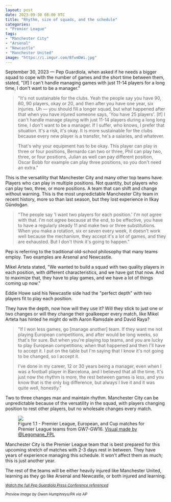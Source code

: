 ```yaml
---
layout: post
date: 2023-09-30 08:00 UTC
title: "Rhythm, size of squads, and the schedule"
categories:
- "Premier League"
tags:
- "Manchester City"
- "Arsenal"
- "Newcastle"
- "Manchester United"
image: "https://i.imgur.com/BfvmDWi.jpg"
---
```


September 30, 2023 — Pep Guardiola, when asked if he needs a bigger squad to cope with the number of games and the short time between them, stated, "[If] I can't handle managing games with just 11-14 players for a long time, I don't want to be a manager."

<!---more--->

> "It's not sustainable for the clubs. Yeah the people say you have 90, 80, 90 players, okay or 20, and then after you have one year, six injuries. Uh — you should fill a longer squad, but what happened after that when you have injured someone says, 'You have 25 players'. [If] I can't handle manage playing with just 11-14 players during a long long time, I don't want to be a manager. If I suffer, who knows, I prefer that situation. It's a risk, it's okay. It is more sustainable for the clubs because every new player is a transfer, he's a salaries, and whatever. 
> 
> That's why your equipment has to be okay. This player can play in three or four positions, Bernardo can two or three, Phil can play two, three, or four positions, Julian as well can pay different position, Oscar Bobb for example can play three positions, so you don't need an extra."

This is the versatility that Manchester City and many other top teams have. Players who can play in multiple positions. Not quantity, but players who can play two, three, or more positions. A team that can shift and change without warning. This is the most unpredictable Manchester City team in recent history, more so than last season, but they lost experience in Ilkay Gündoğan.

> "The people say 'I want two players for each position.' I'm not agree with that. I'm not agree because at the end, to be effective, you have to have a regularly steady 11 and make two or three substitutions. When you make a rotation, six or seven every week, it doesn't work well because the mechanism, they accept it's a lot of games, and they are exhausted. But I don't think it's going to happen."

Pep is referring to the traditional old-school philosophy that many teams employ. Two examples are Arsenal and Newcastle.

Mikel Arteta stated, "We wanted to build a squad with two quality players in each position, with different characteristics, and we have got that now. And to maximize that, they have to play games, and we have a lot of things coming up now."

Eddie Howe said his Newcastle side had the "perfect depth" with two players fit to play each position.

They have the depth, now how will they use it? Will they stick to just one or two changes or will they change their goalkeeper every match, like Mikel Arteta has hinted he might do with Aaron Ramsdale and David Raya? 

> "If I won less games, go [manage another] team. If they want me not playing European competitions, and after would be long weeks, so that's for sure. But when you're playing top teams, and you are lucky to play European competitions; when that happened and then I'll have to accept it. I put on the table but I'm saying that I know it's not going to be changed, so I accept it. 
> 
> I've done in my career, 12 or 30 years being a manager, even when I was a football player in Barcelona, and I believed that all the time. It's just now the rhythm is more, the rest between games is less, and you know that is the only big difference, but always I live it and it was quite well, honestly."

Two to three changes max and maintain rhythm. Manchester City can be unpredictable because of the versatility in the squad, with players changing position to rest other players, but no wholesale changes every match.

<figure>
    <img src="https://i.imgur.com/YKuVlZV.jpg">
    <figcaption>Figure 1.1 - Premier League, European, and Cup matches for Premier League teams from GW7-GW16. <a href="https://x.com/legomane_fpl/status/1707651879151280363?s=46&t=YC8lQJTh43E_mBQW40Ct2g">Visual made by @Legomane_FPL</a></figcaption>
</figure>

Manchester City is the Premier League team that is best prepared for this upcoming stretch of matches with 2-3 days rest in between. They have years of experience managing this schedule. It won't affect them as much; this is just another year.

The rest of the teams will be either heavily injured like Manchester United, learning as they go like Arsenal and Newcastle, or both injured and learning.

<small><em>
<a href="https://youtu.be/vFGBaVnQuYk?si=wugrhpj5Sd3FASSp">Watch the full Pep Guardiola Press Conference referenced</a>

Preview image by Owen Humphreys/PA via AP
</em>
</small>
